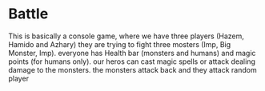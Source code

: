 # Battle
This is basically a console game, where we have three players (Hazem, Hamido and Azhary) they are trying to fight three mosters (Imp, Big Monster, Imp).
everyone has Health bar (monsters and humans) and magic points (for humans only).
our heros can cast magic spells or attack dealing damage to the monsters.
the monsters attack back and they attack random player
